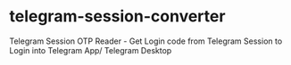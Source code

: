# telegram-session-converter
Telegram Session OTP Reader - Get Login code from Telegram Session to Login into Telegram App/ Telegram Desktop
